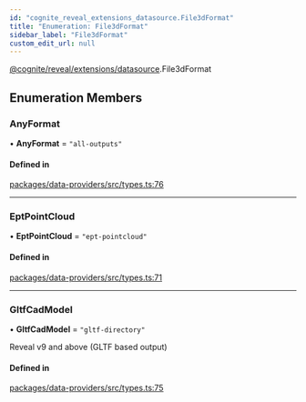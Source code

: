 ```yaml
---
id: "cognite_reveal_extensions_datasource.File3dFormat"
title: "Enumeration: File3dFormat"
sidebar_label: "File3dFormat"
custom_edit_url: null
---
```


[@cognite/reveal/extensions/datasource](../modules/cognite_reveal_extensions_datasource.md).File3dFormat

## Enumeration Members

### AnyFormat

• **AnyFormat** = ``"all-outputs"``

#### Defined in

[packages/data-providers/src/types.ts:76](https://github.com/cognitedata/reveal/blob/e9e26d38/viewer/packages/data-providers/src/types.ts#L76)

___

### EptPointCloud

• **EptPointCloud** = ``"ept-pointcloud"``

#### Defined in

[packages/data-providers/src/types.ts:71](https://github.com/cognitedata/reveal/blob/e9e26d38/viewer/packages/data-providers/src/types.ts#L71)

___

### GltfCadModel

• **GltfCadModel** = ``"gltf-directory"``

Reveal v9 and above (GLTF based output)

#### Defined in

[packages/data-providers/src/types.ts:75](https://github.com/cognitedata/reveal/blob/e9e26d38/viewer/packages/data-providers/src/types.ts#L75)
